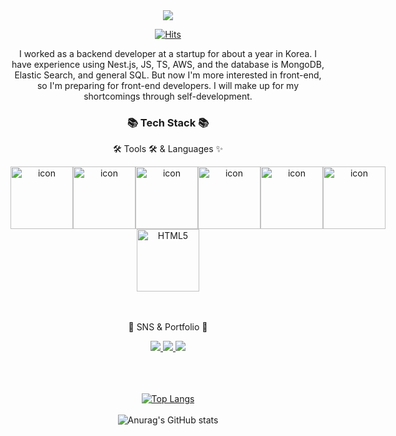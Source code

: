 <div align=center>
	     <img src="https://capsule-render.vercel.app/api?type=waving&color=auto&height=200&section=header&text=Jay%20Github!&fontSize=90" />	
</div>

<div align=center>

[![Hits](https://hits.seeyoufarm.com/api/count/incr/badge.svg?url=https%3A%2F%2Fgithub.com%2FJUNGganzi&count_bg=%2379C83D&title_bg=%23555555&icon=&icon_color=%23E7E7E7&title=Hits&edge_flat=false)](https://github.com/JUNGganzi)
	
</div>
	
<p align=center>
I worked as a backend developer at a startup for about a year in Korea.    
I have experience using Nest.js, JS, TS, AWS, and the database is MongoDB, Elastic Search, and general SQL.   
But now I'm more interested in front-end, so I'm preparing for front-end developers.   
I will make up for my shortcomings through self-development.
</p>
<div align=center>
	     <h3>📚 Tech Stack 📚</h3>
	     <p>🛠 Tools 🛠 & Languages ✨</p>
</div>
<div align="center">
	     <div style="display: flex; align-items: flex-start;"><img src="https://techstack-generator.vercel.app/js-icon.svg" alt="icon" width="100" height="100" /><img src="https://techstack-generator.vercel.app/ts-icon.svg" alt="icon" width="100" height="100" /><img src="https://techstack-generator.vercel.app/react-icon.svg" alt="icon" width="100" height="100" /><img src="https://techstack-generator.vercel.app/mysql-icon.svg" alt="icon" width="100" height="100" /><img src="https://techstack-generator.vercel.app/aws-icon.svg" alt="icon" width="100" height="100" /><img src="https://techstack-generator.vercel.app/github-icon.svg" alt="icon" width="100" height="100" /></div>
	    
</div>
<div align=center>
	     <img src="https://skillicons.dev/icons?i=html" width="100" height="100" alt="HTML5" />
</div>
<br>
<br>
<div align=center>
	     <p>🎨 SNS & Portfolio 🎨</p>
</div>
<div align=center>
	     <a href="https://ganzicoder.tistory.com/">
		      <img src="https://img.shields.io/badge/Blog-FF9800?style=flat&logo=Blogger&logoColor=white" />
	     </a>
	     <a href="https://phantom-quill-993.notion.site/Algorithm-study-journal-4bc9698461404138a6dcb242353d29a4">
		     <img src="https://img.shields.io/badge/Notion-000000?style=flat&logo=Notion&logoColor=white" />
	     </a>
             <a href="https://www.linkedin.com/in/jungwon-jung-218750232">
		      <img src="https://img.shields.io/badge/LinkedIn-0A66C2?style=flat&logo=LinkedIn&logoColor=white" />
	     </a>
	<br>
</div>
<br>
<br>
<br>


<div align=center>
	
[![Top Langs](https://github-readme-stats.vercel.app/api/top-langs/?username=jungwonJung&hide=python,powershell&layout=compact)](https://github.com/jungwonJung/github-readme-stats)
	<br>   
	![Anurag's GitHub stats](https://github-readme-stats.vercel.app/api?username=jungwonJung&show_icons=true&theme=tokyonight)
	
</div>





  
